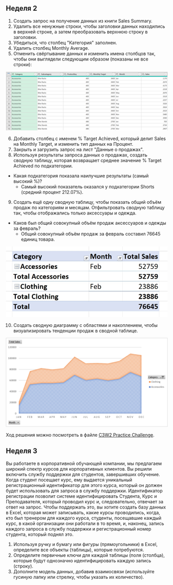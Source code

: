 ## Неделя 2

1. Создать запрос на получение данных из книги Sales Summary.
2. Удалить все ненужные строки, чтобы заголовки данных находились в верхней строке, а затем преобразовать верхнюю строку в заголовки.
3. Убедиться, что столбец "Категория" заполнен.
4. Удалить столбец Monthly Average.
5. Отменить свёртывание данных и изменить имена столбцов так, чтобы они выглядели следующим образом (показаны не все строки):
<!---->
![Отменённые сводные данные и переименованные столбцы выглядят так](https://github.com/lprosh/junior-analyst-portfolio/blob/main/excel/Excel%20Power%20Tools%20for%20Data%20Analysis/unpivoted_data_and_renamed_columns.png)
<!---->
6. Добавить столбец с именем % Target Achieved, который делит Sales на Monthly Target, и изменить тип данных на Процент.
7. Закрыть и загрузить запрос на лист "Данные о продажах".
8. Используя результаты запроса данных о продажах, создать сводную таблицу, которая возвращает среднее значение % Target Achieved по подкатегории.
* Какая подкатегория показала наилучшие результаты (самый высокий %)?
  * Самый высокий показатель оказался у подкатегории Shorts (средний процент 212.07%).
9. Создать ещё одну сводную таблицу, чтобы показать общий объём продаж по категориям и месяцам. Отфильтровать сводную таблицу так, чтобы  отображались только аксессуары и одежда.
* Каков был общий совокупный объём продаж аксессуаров и одежды за февраль?
  * Общий совокупный объём продаж за февраль составил 76645 единиц товара.
<!---->
![Общий совокупный объём продаж аксессуаров и одежды за февраль](https://github.com/lprosh/junior-analyst-portfolio/blob/main/excel/Excel%20Power%20Tools%20for%20Data%20Analysis/total_sales_for_accessories_and_clothes_for_february.jpg)
<!---->
10. Создать сводную диаграмму с областями и накоплением, чтобы визуализировать тенденции продаж в сводной таблице.
<!---->
![Моя сводная диаграмма](https://github.com/lprosh/junior-analyst-portfolio/blob/main/excel/Excel%20Power%20Tools%20for%20Data%20Analysis/my_pivot_charts.png)

Ход решения можно посмотреть в файле [C3W2 Practice Challenge](https://github.com/lprosh/junior-analyst-portfolio/blob/main/excel/Excel%20Power%20Tools%20for%20Data%20Analysis/C3W2%20Practice%20Challenge.xlsx).

## 
## Неделя 3

Вы работаете в корпоративной обучающей компании, 
мы предлагаем широкий спектр курсов для корпоративных 
клиентов. Вы решили включить службу поддержки 
для студентов, завершивших обучение. Когда студент 
посещает курс, ему выдается уникальный 
регистрационный идентификатор для этого курса, 
который он должен будет использовать для запроса 
в службу поддержки. Идентификатор регистрации 
позволит системе идентифицировать Студента, 
Курс и Преподавателя, который проводил курс и, 
следовательно, отвечает за ответ на запрос. 
Чтобы поддержать это, вы хотите создать базу данных 
в Excel, которая может записывать, какие курсы 
проводились, когда, кто был тренером для каждого 
курса, студенты, посещавшие каждый курс, 
в какой организации они работали в то время, и, 
наконец, запись каждого запроса в службу поддержки 
и регистрационный номер студента, который поднял это.

1. Используя ручку и бумагу или фигуры 
(прямоугольники) в Excel, определите все объекты 
(таблицы), которые потребуются.
2. Определите первичные ключи для каждой таблицы 
(поля (столбца), которые будут однозначно 
идентифицировать каждую запись (строку).
3. Дополните модель данных, добавив взаимосвязи 
(используйте гусиную лапку или стрелку, чтобы 
указать их количество).



